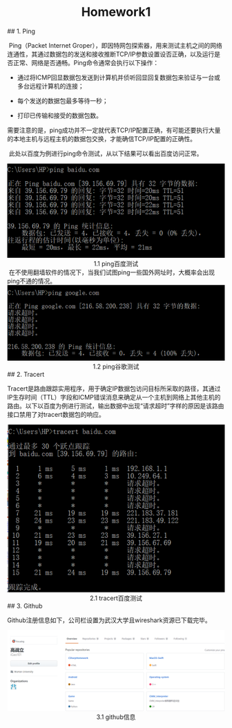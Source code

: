 <div align="center"><h1>Homework1</h1></div>
## 1. Ping

​		Ping（Packet Internet Groper），即因特网包探索器，用来测试主机之间的网络连通性，其通过数据包的发送和接收推断TCP/IP参数设置设否正确，以及运行是否正常、网络是否通畅。Ping命令通常会执行以下操作：

* 通过将ICMP回显数据包发送到计算机并侦听回显回复数据包来验证与一台或多台远程计算机的连接；

* 每个发送的数据包最多等待一秒；

* 打印已传输和接受的数据包数。

​        需要注意的是，ping成功并不一定就代表TCP/IP配置正确，有可能还要执行大量的本地主机与远程主机的数据包交换，才能确信TCP/IP配置的正确性。

​		此处以百度为例进行ping命令测试，从以下结果可以看出百度访问正常。

<div align="center">
<img src="ping.png"></img>
</div>
<center>1.1 ping百度测试</center>
​		在不使用翻墙软件的情况下，当我们试图ping一些国外网址时，大概率会出现ping不通的情况。
<div align="center">
<img src="ping2.png"></img>
</div>
<center>1.2 ping谷歌测试</center>
## 2. Tracert

​		Tracert是路由跟踪实用程序，用于确定IP数据包访问目标所采取的路径，其通过IP生存时间（TTL）字段和ICMP错误消息来确定从一个主机到网络上其他主机的路由。以下以百度为例进行测试，输出数据中出现“请求超时”字样的原因是该路由接口禁用了对tracert数据包的响应。
<div align="center">
<img src="tracert.png"></img>
</div>
<center>2.1 tracert百度测试</center>
## 3. Github

​		Github注册信息如下，公司栏设置为武汉大学且wireshark资源已下载完毕。
<div align="center">
<img src="github.png"></img>
</div>
<center>3.1 github信息</center>
